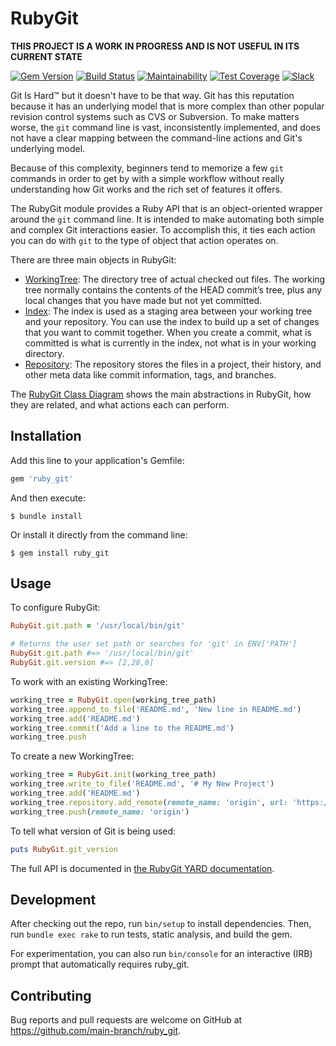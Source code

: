 # RubyGit

**THIS PROJECT IS A WORK IN PROGRESS AND IS NOT USEFUL IN ITS CURRENT STATE**

[![Gem Version](https://badge.fury.io/rb/ruby_git.svg)](https://badge.fury.io/rb/ruby_git)
[![Build Status](https://github.com/main-branch/ruby_git/workflows/Ruby/badge.svg?branch=main)](https://github.com/main-branch/ruby_git/actions?query=workflow%3ARuby)
[![Maintainability](https://api.codeclimate.com/v1/badges/5403e4613b7518f70da7/maintainability)](https://codeclimate.com/github/main-branch/ruby_git/maintainability)
[![Test Coverage](https://api.codeclimate.com/v1/badges/5403e4613b7518f70da7/test_coverage)](https://codeclimate.com/github/main-branch/ruby_git/test_coverage)
[![Slack](https://img.shields.io/badge/slack-main--branch/ruby__git-yellow.svg?logo=slack)](https://main-branch.slack.com/archives/C01CHR7TMM2)

Git Is Hard™ but it doesn't have to be that way. Git has this reputation because it has an
underlying model that is more complex than other popular revision control systems 
such as CVS or Subversion. To make matters worse, the `git` command line is vast,
inconsistently implemented, and does not have a clear mapping between the command-line
actions and Git's underlying model.

Because of this complexity, beginners tend to memorize a few `git` commands in
order to get by with a simple workflow without really understanding how Git works
and the rich set of features it offers.

The RubyGit module provides a Ruby API that is an object-oriented wrapper around
the `git` command line. It is intended to make automating both simple and complex Git
interactions easier. To accomplish this, it ties each action you can do with `git` to
the type of object that action operates on.

There are three main objects in RubyGit:
 * [WorkingTree](lib/ruby_git/working_tree.rb): The directory tree of actual checked
   out files. The working tree normally contains the contents of the HEAD commit’s
   tree, plus any local changes that you have made but not yet committed.
 * [Index](lib/ruby_git/index.rb): The index is used as a staging area between your
   working tree and your repository. You can use the index to build up a set of changes
   that you want to commit together. When you create a commit, what is committed is what is
   currently in the index, not what is in your working directory.
 * [Repository](lib/ruby_git/repository.rb): The repository stores the files in a project,
   their history, and other meta data like commit information, tags, and branches.

The [RubyGit Class Diagram](RubyGit%20Class%20Diagram.svg) shows the main abstractions in
RubyGit, how they are related, and what actions each can perform. 

## Installation

Add this line to your application's Gemfile:

```ruby
gem 'ruby_git'
```

And then execute:

    $ bundle install

Or install it directly from the command line:

    $ gem install ruby_git

## Usage

To configure RubyGit:

```Ruby
RubyGit.git.path = '/usr/local/bin/git'

# Returns the user set path or searches for 'git' in ENV['PATH']
RubyGit.git.path #=> '/usr/local/bin/git'
RubyGit.git.version #=> [2,28,0]
```

To work with an existing WorkingTree:

```Ruby
working_tree = RubyGit.open(working_tree_path)
working_tree.append_to_file('README.md', 'New line in README.md')
working_tree.add('README.md')
working_tree.commit('Add a line to the README.md')
working_tree.push
```

To create a new WorkingTree:

```Ruby
working_tree = RubyGit.init(working_tree_path)
working_tree.write_to_file('README.md', '# My New Project')
working_tree.add('README.md')
working_tree.repository.add_remote(remote_name: 'origin', url: 'https://github.com/jcouball/test', default_branch: 'main')
working_tree.push(remote_name: 'origin')
```

To tell what version of Git is being used:

```Ruby
puts RubyGit.git_version
```

The full API is documented in [the RubyGit YARD documentation](https://github.com/pages/main-branch/ruby_git).

## Development

After checking out the repo, run `bin/setup` to install dependencies. Then, run
`bundle exec rake` to run tests, static analysis, and build the gem.

For experimentation, you can also run `bin/console` for an interactive (IRB) prompt that
automatically requires ruby_git.

## Contributing

Bug reports and pull requests are welcome on GitHub at https://github.com/main-branch/ruby_git.
